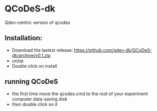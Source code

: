 # QCoDeS-dk
Qdev-centric version of qcodes


## Installation:
 - Download the lastest release:
https://github.com/qdev-dk/QCoDeS-dk/archive/v0.1.zip
 - unzip 
 - Double click on install
 
 
 ## running QCoDeS
 - the first time move the qcodes.cmd to the root of your experiment computer data-saving disk
 - then double click on it 
